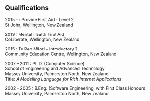 ## Qualifications

2015 &ndash;
: Provide First Aid - Level 2
  <br>
  St John, Wellington, New Zealand

2019
: Mental Health First Aid
  <br>
  CoLiberate, Wellington, New Zealand

2015
: Te Reo M&#257;ori - Introductory 2
  <br>
  Community Education Centre, Wellington, New Zealand

2007 &ndash; 2011
: Ph.D. (Computer Science)
  <br>
  School of Engineering and Advanced Technology
  <br>
  Massey University, Palmerston North, New Zealand
  <br>
  Title:
  _A Modelling Language for Rich Internet Applications_

2002 &ndash; 2005
: B.Eng. (Software Engineering) with First Class Honours
  <br>
  Massey University, Palmerston North, New Zealand

